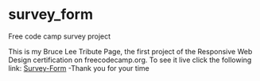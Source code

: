 # survey_form
Free code camp survey project

This is my Bruce Lee Tribute Page, the first project of the Responsive Web Design certification on freecodecamp.org. To see it live click the following link: [Survey-Form]('https://edocsil99.github.io/survey_form/') -Thank you for your time
